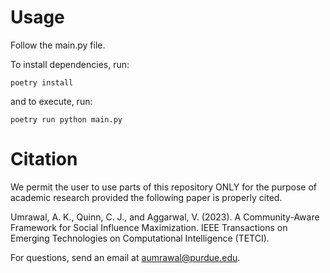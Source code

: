 # Usage
Follow the main.py file.

To install dependencies, run:
```
poetry install
```
and to execute, run:
```
poetry run python main.py
```


# Citation
We permit the user to use parts of this repository ONLY for the purpose of academic research provided the following paper is properly cited.


Umrawal, A. K., Quinn, C. J., and Aggarwal, V.  (2023). A Community-Aware Framework for Social Influence Maximization. IEEE Transactions on Emerging Technologies on Computational Intelligence (TETCI).


For questions, send an email at aumrawal@purdue.edu.
